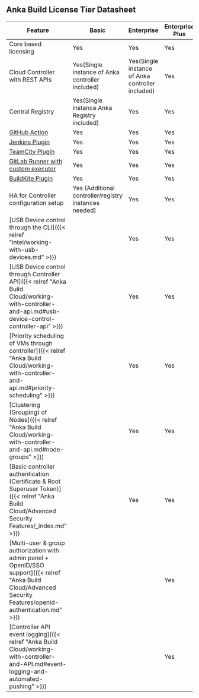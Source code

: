 ---
---

## Anka Build License Tier Datasheet

**Feature** | **Basic** | **Enterprise** | **Enterprise Plus**
--- | --- | --- |  ---
Core based licensing | Yes | Yes | Yes
Cloud Controller with REST APIs | Yes(Single instance of Anka controller included) | Yes(Single instance of Anka controller included) | Yes
Central Registry | Yes(Single instance Anka Registry included) | Yes | Yes
[GitHub Action](https://github.com/marketplace/actions/anka-vm-github-action) | Yes | Yes | Yes
[Jenkins Plugin](https://plugins.jenkins.io/anka-build/) | Yes | Yes | Yes
[TeamCity Plugin](https://plugins.jetbrains.com/plugin/10733-anka-build-cloud) | Yes | Yes | Yes
[GitLab Runner with custom executor](https://github.com/veertuinc/gitlab-runner) | Yes | Yes | Yes
[BuildKite Plugin](https://github.com/veertuinc/anka-buildkite-plugin) | Yes | Yes | Yes
HA for Controller configuration setup | Yes (Additional controller/registry instances needed) | Yes | Yes
[USB Device control through the CLI]({{< relref "intel/working-with-usb-devices.md" >}}) |    | Yes | Yes
[USB Device control through Controller API]({{< relref "Anka Build Cloud/working-with-controller-and-api.md#usb-device-control-controller-api" >}}) |    | Yes | Yes
[Priority scheduling of VMs through controller]({{< relref "Anka Build Cloud/working-with-controller-and-api.md#priority-scheduling" >}}) |    | Yes | Yes
[Clustering (Grouping) of Nodes]({{< relref "Anka Build Cloud/working-with-controller-and-api.md#node-groups" >}}) |    | Yes | Yes 
[Basic controller authentication (Certificate & Root Superuser Token)]({{< relref "Anka Build Cloud/Advanced Security Features/_index.md" >}}) |    | Yes | Yes
[Multi-user & group authorization with admin panel + OpenID/SSO support]({{< relref "Anka Build Cloud/Advanced Security Features/openid-authentication.md" >}}) |    |    | Yes
[Controller API event logging]({{< relref "Anka Build Cloud/working-with-controller-and-API.md#event-logging-and-automated-pushing" >}}) |    |    | Yes